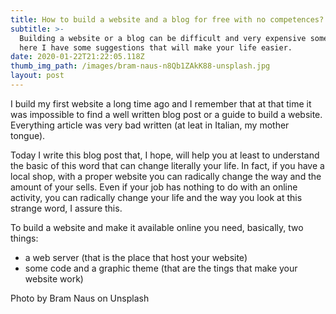 ```yaml
---
title: How to build a website and a blog for free with no competences?
subtitle: >-
  Building a website or a blog can be difficult and very expensive sometime, but
  here I have some suggestions that will make your life easier.
date: 2020-01-22T21:22:05.118Z
thumb_img_path: /images/bram-naus-n8Qb1ZAkK88-unsplash.jpg
layout: post
---
```

I build my first website a long time ago and I remember that at that time it was impossible to find a well written blog post or a guide to build a website. Everything article was very bad written (at leat in Italian, my mother tongue).

Today I write this blog post that, I hope, will help you at least to understand the basic of this word that can change literally your life. In fact, if you have a local shop, with a proper website you can radically change the way and the amount of your sells. Even if your job has nothing to do with an online activity, you can radically change your life and the way you look at this strange word, I assure this.

To build a website and make it available online you need, basically, two things:

* a web server (that is the place that host your website)
* some code and a graphic theme (that are the tings that make your website work)

Photo by Bram Naus on Unsplash
